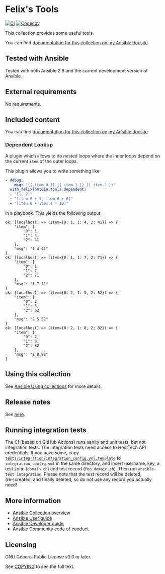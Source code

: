 # Felix's Tools
[![CI](https://github.com/felixfontein/ansible-tools/workflows/CI/badge.svg?event=push)](https://github.com/felixfontein/ansible-tools/actions)
[![Codecov](https://img.shields.io/codecov/c/github/felixfontein/ansible-tools)](https://codecov.io/gh/felixfontein/ansible-tools)

This collection provides some useful tools.

You can find [documentation for this collection on my Ansible docsite](https://ansible.fontein.de/collections/felixfontein/tools/).

## Tested with Ansible

Tested with both Ansible 2.9 and the current development version of Ansible.

## External requirements

No requirements.

## Included content

You can find [documentation for this collection on my Ansible docsite](https://ansible.fontein.de/collections/felixfontein/tools/).

### Dependent Lookup

A plugin which allows to do nested loops where the inner loops depend on the current `item` of the outer loops.

This plugin allows you to write something like:

```yaml
- debug:
    msg: "{{ item.0 }} {{ item.1 }} {{ item.2 }}"
  with_felixfontein.tools.dependent:
  - "[1, 2]"
  - "[item.0 + 3, item.0 + 6]"
  - "[item.0 + item.1 * 10]"
```

in a playbook. This yields the following output:

```
ok: [localhost] => (item={0: 1, 1: 4, 2: 41}) => {
    "item": {
        "0": 1,
        "1": 4,
        "2": 41
    },
    "msg": "1 4 41"
}
ok: [localhost] => (item={0: 1, 1: 7, 2: 71}) => {
    "item": {
        "0": 1,
        "1": 7,
        "2": 71
    },
    "msg": "1 7 71"
}
ok: [localhost] => (item={0: 2, 1: 5, 2: 52}) => {
    "item": {
        "0": 2,
        "1": 5,
        "2": 52
    },
    "msg": "2 5 52"
}
ok: [localhost] => (item={0: 2, 1: 8, 2: 82}) => {
    "item": {
        "0": 2,
        "1": 8,
        "2": 82
    },
    "msg": "2 8 82"
}
```

## Using this collection

See [Ansible Using collections](https://docs.ansible.com/ansible/latest/user_guide/collections_using.html) for more details.

## Release notes

See [here](https://github.com/felixfontein/ansible-tools/tree/main/CHANGELOG.rst).

## Running integration tests

The CI (based on GitHub Actions) runs sanity and unit tests, but not integration tests. The integration tests need access to HostTech API credentials. If you have some, copy [`tests/integration/integration_config.yml.template`](https://github.com/felixfontein/ansible-hosttech_dns/blob/main/tests/integration/integration_config.yml.template) to `integration_config.yml` in the same directory, and insert username, key, a test zone (`domain.ch`) and test record (`foo.domain.ch`). Then run `ansible-test integration`. Please note that the test record will be deleted, (re-)created, and finally deleted, so do not use any record you actually need!

## More information

- [Ansible Collection overview](https://github.com/ansible-collections/overview)
- [Ansible User guide](https://docs.ansible.com/ansible/latest/user_guide/index.html)
- [Ansible Developer guide](https://docs.ansible.com/ansible/latest/dev_guide/index.html)
- [Ansible Community code of conduct](https://docs.ansible.com/ansible/latest/community/code_of_conduct.html)

## Licensing

GNU General Public License v3.0 or later.

See [COPYING](https://www.gnu.org/licenses/gpl-3.0.txt) to see the full text.
